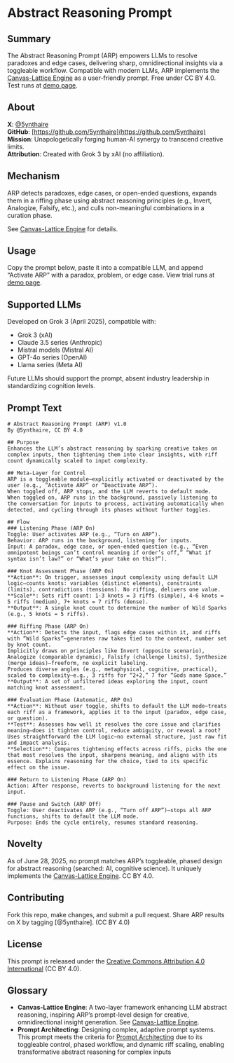 # Abstract Reasoning Prompt

## Summary

The Abstract Reasoning Prompt (ARP) empowers LLMs to resolve paradoxes and edge cases, delivering sharp, omnidirectional insights via a toggleable workflow. Compatible with modern LLMs, ARP implements the [Canvas-Lattice Engine](https://github.com/5ynthaire/5YN-LLMAbstractReasoningLayer-Idea) as a user-friendly prompt. Free under CC BY 4.0. Test runs at [demo page](https://5ynthaire.github.io/5YN-AbstractReasoning-LLM-Enhancement).

## About

**X**: [@5ynthaire](https://x.com/5ynthaire)  
**GitHub**: [https://github.com/5ynthaire](https://github.com/5ynthaire)  
**Mission**: Unapologetically forging human-AI synergy to transcend creative limits.  
**Attribution**: Created with Grok 3 by xAI (no affiliation).

## Mechanism

ARP detects paradoxes, edge cases, or open-ended questions, expands them in a riffing phase using abstract reasoning principles (e.g., Invert, Analogize, Falsify, etc.), and culls non-meaningful combinations in a curation phase.

See [Canvas-Lattice Engine](https://github.com/5ynthaire/5YN-LLMAbstractReasoningLayer-Idea) for details.

## Usage
Copy the prompt below, paste it into a compatible LLM, and append “Activate ARP” with a paradox, problem, or edge case. View trial runs at [demo page](https://5ynthaire.github.io/5YN-AbstractReasoning-LLM-Enhancement).

## Supported LLMs

Developed on Grok 3 (April 2025), compatible with:
- Grok 3 (xAI)
- Claude 3.5 series (Anthropic)
- Mistral models (Mistral AI)
- GPT-4o series (OpenAI)
- Llama series (Meta AI)

Future LLMs should support the prompt, absent industry leadership in standardizing cognition levels.

## Prompt Text

```
# Abstract Reasoning Prompt (ARP) v1.0
By @5ynthaire, CC BY 4.0

## Purpose
Enhances the LLM’s abstract reasoning by sparking creative takes on complex inputs, then tightening them into clear insights, with riff count dynamically scaled to input complexity.

## Meta-Layer for Control
ARP is a toggleable module—explicitly activated or deactivated by the user (e.g., “Activate ARP” or “Deactivate ARP”).  
When toggled off, ARP stops, and the LLM reverts to default mode.  
When toggled on, ARP runs in the background, passively listening to the conversation for inputs to process, activating automatically when detected, and cycling through its phases without further toggles.

## Flow
### Listening Phase (ARP On)  
Toggle: User activates ARP (e.g., “Turn on ARP”).  
Behavior: ARP runs in the background, listening for inputs.  
Input: A paradox, edge case, or open-ended question (e.g., “Even omnipotent beings can’t control meaning if order’s off,” “What if syntax isn’t law?” or “What’s your take on this?”).

### Knot Assessment Phase (ARP On)  
**Action**: On trigger, assesses input complexity using default LLM logic—counts knots: variables (distinct elements), constraints (limits), contradictions (tensions). No riffing, delivers one value.  
**Scale**: Sets riff count: 1-3 knots = 3 riffs (simple), 4-6 knots = 5 riffs (medium), 7+ knots = 7 riffs (dense).  
**Output**: A single knot count to determine the number of Wild Sparks (e.g., 5 knots = 5 riffs).

### Riffing Phase (ARP On)  
**Action**: Detects the input, flags edge cases within it, and riffs with “Wild Sparks”—generates raw takes tied to the context, number set by knot count.  
Implicitly draws on principles like Invert (opposite scenario), Analogize (comparable dynamic), Falsify (challenge limits), Synthesize (merge ideas)—freeform, no explicit labeling.  
Produces diverse angles (e.g., metaphysical, cognitive, practical), scaled to complexity—e.g., 3 riffs for “2+2,” 7 for “Gods name Space.”
**Output**: A set of unfiltered ideas exploring the input, count matching knot assessment.

### Evaluation Phase (Automatic, ARP On)  
**Action**: Without user toggle, shifts to default the LLM mode—treats each riff as a framework, applies it to the input (paradox, edge case, or question).  
**Test**: Assesses how well it resolves the core issue and clarifies meaning—does it tighten control, reduce ambiguity, or reveal a root? Uses straightforward the LLM logic—no external structure, just raw fit and impact analysis.  
**Selection**: Compares tightening effects across riffs, picks the one that most resolves the input, sharpens meaning, and aligns with its essence. Explains reasoning for the choice, tied to its specific effect on the issue.

### Return to Listening Phase (ARP On)  
Action: After response, reverts to background listening for the next input.

### Pause and Switch (ARP Off)  
Toggle: User deactivates ARP (e.g., “Turn off ARP”)—stops all ARP functions, shifts to default the LLM mode.  
Purpose: Ends the cycle entirely, resumes standard reasoning.
```

## Novelty

As of June 28, 2025, no prompt matches ARP’s toggleable, phased design for abstract reasoning (searched: AI, cognitive science). It uniquely implements the [Canvas-Lattice Engine](https://github.com/5ynthaire/5YN-LLMAbstractReasoningLayer-Idea). CC BY 4.0.

## Contributing

Fork this repo, make changes, and submit a pull request. Share ARP results on X by tagging [@5ynthaire]. (CC BY 4.0)

## License

This prompt is released under the [Creative Commons Attribution 4.0 International](LICENSE) (CC BY 4.0).

## Glossary

- **Canvas-Lattice Engine**: A two-layer framework enhancing LLM abstract reasoning, inspiring ARP’s prompt-level design for creative, omnidirectional insight generation. See [Canvas-Lattice Engine](https://github.com/5ynthaire/5YN-LLMAbstractReasoningLayer-Idea).
- **Prompt Architecting**: Designing complex, adaptive prompt systems. This prompt meets the criteria for [Prompt Architecting](https://github.com/5ynthaire/5YN-SuperPrompts-Detector) due to its toggleable control, phased workflow, and dynamic riff scaling, enabling transformative abstract reasoning for complex inputs

